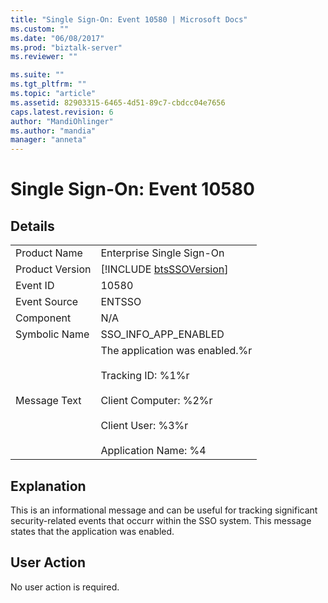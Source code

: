 ```yaml
---
title: "Single Sign-On: Event 10580 | Microsoft Docs"
ms.custom: ""
ms.date: "06/08/2017"
ms.prod: "biztalk-server"
ms.reviewer: ""

ms.suite: ""
ms.tgt_pltfrm: ""
ms.topic: "article"
ms.assetid: 82903315-6465-4d51-89c7-cbdcc04e7656
caps.latest.revision: 6
author: "MandiOhlinger"
ms.author: "mandia"
manager: "anneta"
---
```

# Single Sign-On: Event 10580
## Details  
  
|                 |                                                                                                                                                               |
|-----------------|---------------------------------------------------------------------------------------------------------------------------------------------------------------|
|  Product Name   |                                                                   Enterprise Single Sign-On                                                                   |
| Product Version |                                                  [!INCLUDE [btsSSOVersion](../includes/btsssoversion-md.md)]                                                  |
|    Event ID     |                                                                             10580                                                                             |
|  Event Source   |                                                                            ENTSSO                                                                             |
|    Component    |                                                                              N/A                                                                              |
|  Symbolic Name  |                                                                     SSO_INFO_APP_ENABLED                                                                      |
|  Message Text   | The application was enabled.%r<br /><br /> Tracking ID: %1%r<br /><br /> Client Computer: %2%r<br /><br /> Client User: %3%r<br /><br /> Application Name: %4 |
  
## Explanation  
 This is an informational message and can be useful for tracking significant security-related events that occurr within the SSO system. This message states that the application was enabled.  
  
## User Action  
 No user action is required.
